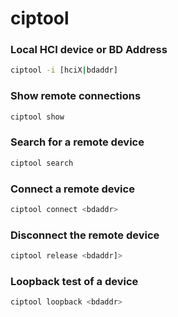 # ciptool

### Local HCI device or BD Address
```sh
ciptool -i [hciX|bdaddr]
```
### Show remote connections
```sh
ciptool show
```
### Search for a remote device
```sh
ciptool search
```
### Connect a remote device
```sh
ciptool connect <bdaddr>
```
### Disconnect the remote device
```sh
ciptool release <bdaddr]>
```
### Loopback test of a device
```sh
ciptool loopback <bdaddr>
```



